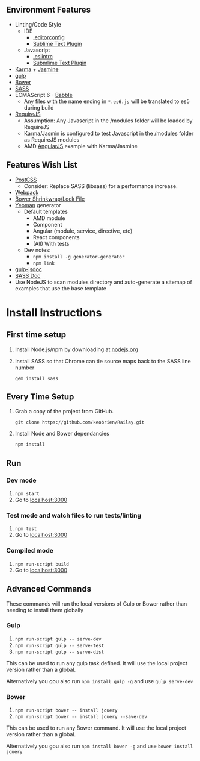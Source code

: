 ## Environment Features
- Linting/Code Style
	- IDE
		- [.editorconfig](http://editorconfig.org/)
		- [Sublime Text Plugin](https://github.com/sindresorhus/editorconfig-sublime)
	- Javascript
		- [.eslintrc](http://eslint.org/)
		- [Submlime Text Plugin](https://github.com/roadhump/SublimeLinter-eslint)
- [Karma](http://karma-runner.github.io/0.13/index.html) + [Jasmine](http://jasmine.github.io/)
- [gulp](http://gulpjs.com/)
- [Bower](http://bower.io/)
- [SASS](http://sass-lang.com/)
- ECMAScript 6 - [Babble](https://babeljs.io)
	- Any files with the name ending in `*.es6.js` will be translated to es5 during build
- [RequireJS](http://requirejs.org/)
	- Assumption: Any Javascript in the /modules folder will be loaded by RequireJS
	- Karma/Jasmin is configured to test Javascript in the /modules folder as RequireJS modules
	- AMD [AngularJS](https://angularjs.org/) example with Karma/Jasmine

## Features Wish List
- [PostCSS](https://github.com/postcss/postcss)
	- Consider: Replace SASS (libsass) for a performance increase.
- [Webpack](https://webpack.github.io/)
- [Bower Shrinkwrap/Lock File](https://github.com/bower/bower/issues/505)
- [Yeoman](http://yeoman.io/) generator
	- Default templates
		- AMD module
		- Component
		- Angular (module, service, directive, etc)
		- React components
		- (All) With tests
	- Dev notes:
		- `npm install -g generator-generator`
		- `npm link`
- [gulp-jsdoc](https://www.npmjs.com/package/gulp-jsdoc)
- [SASS Doc](http://sassdoc.com/gulp/)
- Use NodeJS to scan modules directory and auto-generate a sitemap of examples that use the base template

# Install Instructions

## First time setup

1. Install Node.js/npm by downloading at [nodejs.org](http://nodejs.org)

1. Install SASS so that Chrome can tie source maps back to the SASS line number

	`gem install sass`
    
## Every Time Setup
1. Grab a copy of the project from GitHub.

	`git clone https://github.com/keobrien/Railay.git`

1. Install Node and Bower dependancies

    `npm install`

## Run

### Dev mode

1. `npm start`
1. Go to [localhost:3000](http://localhost:3000)


### Test mode and watch files to run tests/linting

1. `npm test`
1. Go to [localhost:3000](http://localhost:3000)


### Compiled mode

1. `npm run-script build`
1. Go to [localhost:3000](http://localhost:3000)

## Advanced Commands

These commands will run the local versions of Gulp or Bower rather than needing to install them globally

### Gulp

1. `npm run-script gulp -- serve-dev`
1. `npm run-script gulp -- serve-test`
1. `npm run-script gulp -- serve-dist`

This can be used to run any gulp task defined.  It will use the local project version rather than a global.

Alternatively you gou also run `npm install gulp -g` and use `gulp serve-dev`

### Bower

1. `npm run-script bower -- install jquery`
1. `npm run-script bower -- install jquery --save-dev`

This can be used to run any Bower command.  It will use the local project version rather than a global.

Alternatively you gou also run `npm install bower -g` and use `bower install jquery`
